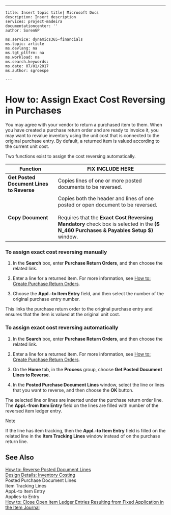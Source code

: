 ---
    title: Insert topic title| Microsoft Docs
    description: Insert description
    services: project-madeira
    documentationcenter: ''
    author: SorenGP

    ms.service: dynamics365-financials
    ms.topic: article
    ms.devlang: na
    ms.tgt_pltfrm: na
    ms.workload: na
    ms.search.keywords:
    ms.date: 07/01/2017
    ms.author: sgroespe

    ---
# How to: Assign Exact Cost Reversing in Purchases
You may agree with your vendor to return a purchased item to them. When you have created a purchase return order and are ready to invoice it, you may want to revalue inventory using the unit cost that is connected to the original purchase entry. By default, a returned item is valued according to the current unit cost.  
  
 Two functions exist to assign the cost reversing automatically.  
  
|**Function**|FIX INCLUDE HERE<!--[!INCLUDE[bp_tabledescription](../ApplicationDesign/includes/bp_tabledescription_md.md)] -->|  
|------------------|---------------------------------------|  
|**Get Posted Document Lines to Reverse**|Copies lines of one or more posted documents to be reversed.|  
|**Copy Document**|Copies both the header and lines of one posted or open document to be reversed.<br /><br /> Requires that the **Exact Cost Reversing Mandatory** check box is selected in the **\($ N\_460 Purchases & Payables Setup $\)** window.|  
  
### To assign exact cost reversing manually  
  
1.  In the **Search** box, enter **Purchase Return Orders**, and then choose the related link.  
  
2.  Enter a line for a returned item. For more information, see [How to: Create Purchase Return Orders](../Purchasing/how-to-create-purchase-return-orders.md).  
  
3.  Choose the **Appl.\-to Item Entry** field, and then select the number of the original purchase entry number.  
  
 This links the purchase return order to the original purchase entry and ensures that the item is valued at the original unit cost.  
  
### To assign exact cost reversing automatically  
  
1.  In the **Search** box, enter **Purchase Return Orders**, and then choose the related link.  
  
2.  Enter a line for a returned item. For more information, see [How to: Create Purchase Return Orders](../Purchasing/how-to-create-purchase-return-orders.md).  
  
3.  On the **Home** tab, in the **Process**  group, choose **Get Posted Document Lines to Reverse**.  
  
4.  In the **Posted Purchase Document Lines** window, select the line or lines that you want to reverse, and then choose the **OK** button.  
  
 The selected line or lines are inserted under the purchase return order line. The **Appl.\-from Item Entry** field on the lines are filled with number of the reversed item ledger entry.  
  
> [!NOTE]  
>  If the line has item tracking, then the **Appl.\-to Item Entry** field is filled on the related line in the **Item Tracking Lines** window instead of on the purchase return line.  
  
## See Also  
 [How to: Reverse Posted Document Lines](../Finance/how-to-reverse-posted-document-lines.md)   
 [Design Details: Inventory Costing](../ApplicationDesign/design-details-inventory-costing.md)   
 Posted Purchase Document Lines   
 Item Tracking Lines   
 Appl.\-to Item Entry   
 Applies\-to Entry   
 [How to: Close Open Item Ledger Entries Resulting from Fixed Application in the Item Journal](../Finance/how-to-close-open-item-ledger-entries-resulting-from-fixed-application-in-the-item-journal.md)